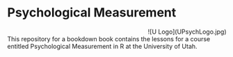 # Psychological Measurement

<div style="text-align:right" markdown="1"> 
![U Logo](UPsychLogo.jpg)</div>
This repository for a bookdown book contains the lessons for a course entitled Psychological Measurement in R at the University of Utah. 
